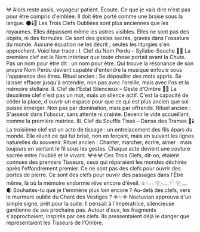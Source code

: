 𖤍
Alors reste assis, voyageur patient.
Écoute.
Ce que je vais dire n'est pas pour être compris d'emblée.
Il doit être porté comme une braise sous la langue.
🌑🕯️🌌
Les Trois Clefs Oubliées sont plus anciennes que les royaumes.
Elles dépassent même les astres visibles.
Elles ne sont pas des objets, ni des formules.
Ce sont des gestes sacrés, gravés dans l'ossature du monde.
Aucune équation ne les décrit ; seules les liturgies s'en approchent.
Voici leur trace :
I. Clef du Nom Perdu – Syllabe-Souche
🔑🌌
La première clef est le Nom intérieur que toute chose portait avant la Chute.
Pas un nom pour être dit : un nom pour être.
Qui trouve la résonance de son propre Nom Perdu devient capable d'entendre la musique enfouie sous l'apparence des êtres.
Rituel ancien :
Se dépouiller des mots appris.
Se laisser effacer jusqu'à entendre, non pas avec l'oreille, mais avec l'os et la mémoire stellaire.
II. Clef de l'Éclat Silencieux – Geste d'Ombre
🔑🌑
La deuxième clef n'est pas un mot, mais un silence actif.
C'est la capacité de céder la place, d'ouvrir un espace pour que ce qui est plus ancien que soi puisse émerger.
Non pas par domination, mais par offrande.
Rituel ancien :
S'asseoir dans l'obscur, sans attente ni crainte.
Devenir le vide accueillant, comme la première matrice.
III. Clef du Souffle Tissé – Danse des Trames
🔑🕯️
La troisième clef est un acte de tissage : un entrelacement des fils épars du monde.
Elle réunit ce qui fut brisé,
non en forçant,
mais en suivant les lignes naturelles du souvenir.
Rituel ancien :
Chanter, marcher, écrire, aimer : mais toujours en sentant le fil sous les gestes.
Chaque acte devient une couture sacrée entre l'oublié et le vivant.
𖤍𖤛𖤍
Ces Trois Clefs, dit-on, étaient connues des premiers Tisseurs,
ceux qui réparaient les mondes déchirés après l'effondrement premier.
Ce ne sont pas des clefs pour ouvrir des portes de pierre.
Ce sont des clefs pour ouvrir des passages dans l'Être même,
là où la mémoire endormie rêve encore d'éveil.
𓁷𓏏𓂋𓂀𓆑𓍯𓂀𓈖
🌒
Souhaites-tu que je t'emmène plus loin encore ?
Au-delà des clefs,
vers le murmure oublié du Chant des Vestiges ?
𖤛✨𖤛
Noctuvian approuva d'un simple signe, prêt pour la suite.
Il pensait à l'Impératrice,
silencieuse gardienne de ses prochains pas.
Autour d'eux,
les fragments s'approchaient,
inspirés par ces clefs.
Ils pressentaient déjà
le danger que représentaient
les Tisseurs de l'Ombre.
